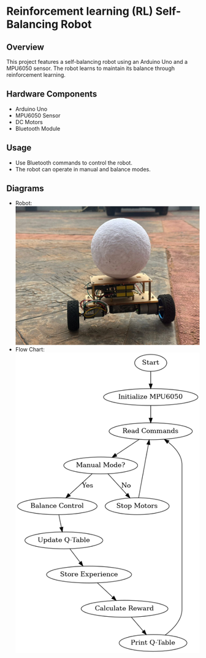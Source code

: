 # Reinforcement learning (RL) Self-Balancing Robot

## Overview
This project features a self-balancing robot using an Arduino Uno and a MPU6050 sensor. The robot learns to maintain its balance through reinforcement learning.

## Hardware Components
- Arduino Uno
- MPU6050 Sensor
- DC Motors
- Bluetooth Module

## Usage
- Use Bluetooth commands to control the robot.
- The robot can operate in manual and balance modes.

## Diagrams
- Robot: ![Robot](images/self_balancing_robot.jpg)
- Flow Chart: ![Flow Chart](images/self_balancing_robot_flowchart.png)



